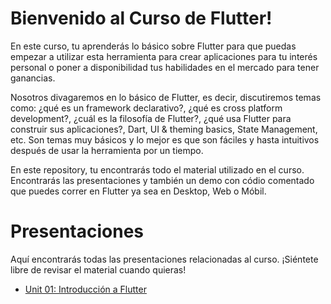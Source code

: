 # Bienvenido al Curso de Flutter!

En este curso, tu aprenderás lo básico sobre Flutter para que puedas empezar a utilizar esta herramienta para crear aplicaciones para tu interés personal o poner a disponibilidad tus habilidades en el mercado para tener ganancias.

Nosotros divagaremos en lo básico de Flutter, es decir, discutiremos temas como: ¿qué es un framework declarativo?, ¿qué es cross platform development?, ¿cuál es la filosofía de Flutter?, ¿qué usa Flutter para construir sus aplicaciones?, Dart, UI & theming basics, State Management, etc.
Son temas muy básicos y lo mejor es que son fáciles y hasta intuitivos después de usar la herramienta por un tiempo.

En este repository, tu encontrarás todo el material utilizado en el curso. Encontrarás las presentaciones y también un demo con códio comentado que puedes correr en Flutter ya sea en Desktop, Web o Móbil.

# Presentaciones

Aquí encontrarás todas las presentaciones relacionadas al curso. ¡Siéntete libre de revisar el material cuando quieras!

- [Unit 01: Introducción a Flutter](https://view.genial.ly/62bb260623d2fd0011c291d9/presentation-fluttercourse-ui01introduction)
